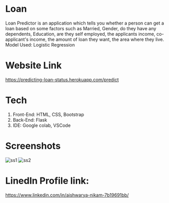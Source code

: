 # Loan
Loan Predictor is an application which tells you whether a person can get a loan based on some factors such as Married, Gender, do they have any dependents, Education, are they self employed, the applicants income, co-applicant's income, the amount of loan they want, the area where they live.<br/>
Model Used: Logistic Regression

# Website Link
https://predicting-loan-status.herokuapp.com/predict

# Tech
1. Front-End: HTML, CSS, Bootstrap
2. Back-End: Flask
3. IDE: Google colab, VSCode

# Screenshots
![ss1](https://user-images.githubusercontent.com/75825851/130810027-3b2ba386-6942-4d2f-bdb4-085b0932cbbd.PNG)
![ss2](https://user-images.githubusercontent.com/75825851/130810097-24c0ccf8-a66b-41a2-93d0-29e96379c8b4.PNG)


# LinedIn Profile link:
https://www.linkedin.com/in/aishwarya-nikam-7b19691bb/
